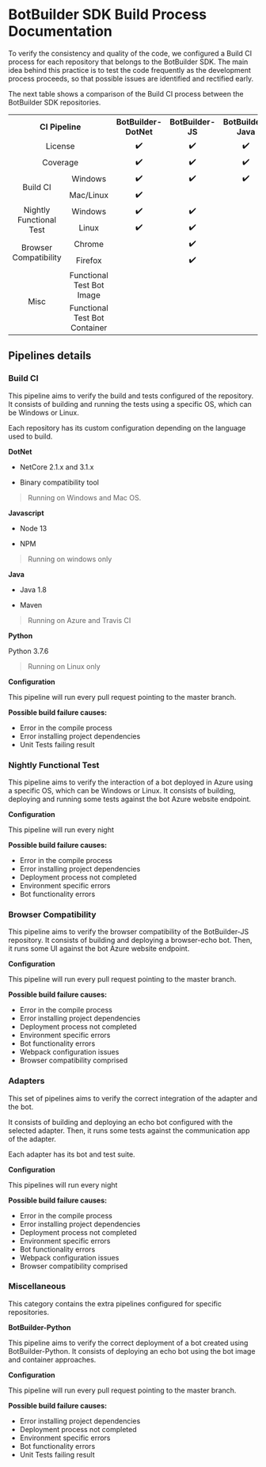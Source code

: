 
# BotBuilder SDK Build Process Documentation

To verify the consistency and quality of the code, we configured a Build CI process for each repository that belongs to the BotBuilder SDK. The main idea behind this practice is to test the code frequently as the development process proceeds, so that possible issues are identified and rectified early.

The next table shows a comparison of the Build CI process between the BotBuilder SDK repositories.  

<table>
    <tr>
        <th align="center" colspan="2">CI Pipeline</th>
        <th align="center">BotBuilder-DotNet</th>
        <th align="center">BotBuilder-JS</th>
        <th align="center">BotBuilder-Java</th>
        <th align="center">BotBuilder-Python</th>
    </tr>
    <tr align="center">
        <td colspan="2">License</td>
        <td>✔️</td>
        <td>✔️</td>
        <td>✔️</td>
        <td>✔️</td>
    </tr>
    <tr align="center">
        <td colspan="2">Coverage</td>
        <td>✔️</td>
        <td>✔️</td>
        <td>✔️</td>
        <td>✔️</td>
    </tr>
    <tr align="center">
        <td rowspan="2">Build CI</td>
        <td>Windows</td>
        <td>✔️</td>
        <td>✔️</td>
        <td>✔️</td>
        <td></td>
    </tr>
    <tr align="center">
        <td>Mac/Linux</td>
        <td>✔️</td>
        <td></td>
        <td></td>
        <td>✔️</td>
    </tr>
    <tr align="center">
        <td rowspan="2">Nightly Functional Test</td>
        <td>Windows</td>
        <td>✔️</td>
        <td>✔️</td>
        <td></td>
        <td></td>
    </tr>
    <tr align="center">
        <td>Linux</td>
        <td>✔️</td>
        <td>✔️</td>
        <td></td>
        <td></td>
    </tr>
    <tr align="center">
        <td rowspan="2">Browser Compatibility</td>
        <td>Chrome</td>
        <td></td>
        <td>✔️</td>
        <td></td>
        <td></td>
    </tr>
    <tr align="center">
        <td>Firefox</td>
        <td></td>
        <td>✔️</td>
        <td></td>
        <td></td>
    </tr>
    <tr align="center">
        <td rowspan="2">Misc</td>
        <td>Functional Test Bot Image</td>
        <td></td>
        <td></td>
        <td></td>
        <td>✔️</td>
    </tr>
    <tr align="center">
        <td>Functional Test Bot Container</td>
        <td></td>
        <td></td>
        <td></td>
        <td>✔️</td>
    </tr>
</table>



## **Pipelines details**

### **Build CI**

This pipeline aims to verify the build and tests configured of the repository. It consists of building and running the tests using a specific OS, which can be Windows or Linux.

Each repository has its custom configuration depending on the language used to build.

**DotNet**

- NetCore 2.1.x and 3.1.x

- Binary compatibility tool

> Running on Windows and Mac OS.

**Javascript**

- Node 13

- NPM

> Running on windows only

**Java**

- Java 1.8

- Maven 

> Running on Azure and Travis CI

**Python** 

Python 3.7.6

> Running on Linux only

**Configuration**

This pipeline will run every pull request pointing to the master branch.

**Possible build failure causes:**

- Error in the compile process
- Error installing project dependencies
- Unit Tests failing result

### **Nightly Functional Test**

This pipeline aims to verify the interaction of a bot deployed in Azure using a specific OS, which can be Windows or Linux. It consists of building, deploying and running some tests against the bot Azure website endpoint. 

**Configuration**

This pipeline will run every night 

**Possible build failure causes:**

- Error in the compile process
- Error installing project dependencies
- Deployment process not completed
- Environment specific errors
- Bot functionality errors

### **Browser Compatibility**

This pipeline aims to verify the browser compatibility of the BotBuilder-JS repository. It consists of building and deploying a browser-echo bot. Then, it runs some UI against the bot Azure website endpoint. 

**Configuration**

This pipeline will run every pull request pointing to the master branch.

**Possible build failure causes:**

- Error in the compile process
- Error installing project dependencies
- Deployment process not completed
- Environment specific errors
- Bot functionality errors
- Webpack configuration issues
- Browser compatibility comprised

### **Adapters**

This set of pipelines aims to verify the correct integration of the adapter and the bot. 

It consists of building and deploying an echo bot configured with the selected adapter. Then, it runs some tests against the communication app of the adapter. 

Each adapter has its bot and test suite.

**Configuration**

This pipelines will run every night

**Possible build failure causes:**

- Error in the compile process
- Error installing project dependencies
- Deployment process not completed
- Environment specific errors
- Bot functionality errors
- Webpack configuration issues
- Browser compatibility comprised

### **Miscellaneous**

This category contains the extra pipelines configured for specific repositories.

**BotBuilder-Python**

This pipeline aims to verify the correct deployment of a bot created using BotBuilder-Python. It consists of deploying an echo bot using the bot image and container approaches. 

**Configuration**

This pipeline will run every pull request pointing to the master branch.

**Possible build failure causes:**

- Error installing project dependencies
- Deployment process not completed
- Environment specific errors
- Bot functionality errors
- Unit Tests failing result
